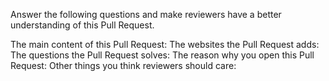 Answer the following questions and make reviewers have a better understanding of this Pull Request.

The main content of this Pull Request:
The websites the Pull Request adds:
The questions the Pull Request solves:
The reason why you open this Pull Request:
Other things you think reviewers should care:
